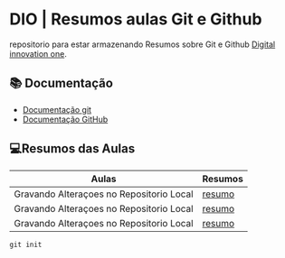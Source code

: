 
# DIO | Resumos aulas Git e Github

repositorio para estar armazenando Resumos sobre Git e Github
[Digital innovation one](https://www.dio.me).

## 📚 Documentação
- [Documentação git](https://git-scm.com/doc)
- [Documentação GitHub](https://docs.github.com/pt)

## 💻Resumos das Aulas 

| Aulas | Resumos |
|-------|---------|
|Gravando Alteraçoes no Repositorio Local | [resumo]() |
|Gravando Alteraçoes no Repositorio Local | [resumo]() |
|Gravando Alteraçoes no Repositorio Local | [resumo]() |

```
git init
```

## 
